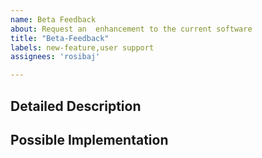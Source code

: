 ```yaml
---
name: Beta Feedback
about: Request an  enhancement to the current software 
title: "Beta-Feedback"
labels: new-feature,user support
assignees: 'rosibaj'

---
```


<!--- Provide a general summary of the issue in the Title above -->

## Detailed Description
<!--- Provide a detailed description of the issue or addition you are proposing.-->
<!--- Why is this change important to you? How would you use it? -->
<!--- How can it benefit other users? -->

## Possible Implementation
<!--- Not obligatory, but suggest an idea for implementing addition or change -->
<!--- or provide an example feature somewhere else that you would like to see -->

